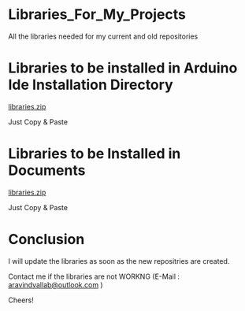 # Libraries_For_My_Projects

All the libraries needed for my current and old repositories

# Libraries to be installed in Arduino Ide Installation Directory

[libraries.zip](https://github.com/HyperArx/Libraries_For_My_Projects/files/7919666/libraries.zip)

Just Copy & Paste

# Libraries to be Installed in Documents

[libraries.zip](https://github.com/HyperArx/Libraries_For_My_Projects/files/7919660/libraries.zip)

Just Copy & Paste

# Conclusion

I will update the libraries as soon as the new repositries are created.

Contact me if the libraries are not WORKNG (E-Mail : aravindvallab@outlook.com )

Cheers! 

